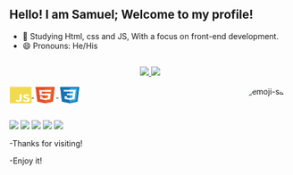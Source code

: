 ## Hello! I am Samuel; Welcome to my profile!
- 🌱 Studying Html, css and JS, With a focus on front-end development.
- 😄 Pronouns: He/His

##


<div align="center">
  <a href="https://github.com/SamuLucas">
  <img height="180em" src="https://github-readme-stats.vercel.app/api?username=SamuLucas&show_icons=true&theme=dracula&include_all_commits=true&count_private=true"/>
  <img height="180em" src="https://github-readme-stats.vercel.app/api/top-langs/?username=SamuLucas&layout=compact&langs_count=7&theme=dracula"/>
</div>
<div style="display: inline_block"><br>
  <img align="center" alt="Sam-Js" height="30" width="40" src="https://raw.githubusercontent.com/devicons/devicon/master/icons/javascript/javascript-plain.svg"> 
  <img align="center" alt="Sam-HTML" height="30" width="40" src="https://raw.githubusercontent.com/devicons/devicon/master/icons/html5/html5-original.svg">
  <img align="center" alt="Sam-CSS" height="30" width="40" src="https://raw.githubusercontent.com/devicons/devicon/master/icons/css3/css3-original.svg">
  <img align="right" height="210" style="border-radius:50px" src="https://user-images.githubusercontent.com/92492455/144287560-7b25c5eb-fb9b-4b45-aef2-7e3e2817f0f6.gif" alt="emoji-sam">
</div>
  
  ##
  
<div> 
  <a href="https://www.instagram.com/samuel.lucas.37051579/" target="_blank"><img src="https://img.shields.io/badge/-Instagram-%23E4405F?style=for-the-badge&logo=instagram&logoColor=white" target="_blank"></a>
  <a href="https://web.facebook.com/samuel.lucas.37051579/" target="_blank"><img src="https://img.shields.io/badge/-Facebook-%23E4405F?style=for-the-badge&logo=Facebook&logoColor=white" target="_blank"></a>
 <a href="https://discord.gg/KGjDNMp4TW" target="_blank"><img src="https://img.shields.io/badge/Discord-7289DA?style=for-the-badge&logo=discord&logoColor=white" target="_blank"></a> 
  <a href = "mailto: samulucasf@hotmail.com"><img src="https://img.shields.io/badge/-hotmail-%23333?style=for-the-badge&logo=hotmail&logoColor=white" target="_blank"></a>
  <a href="https://www.linkedin.com/in/samuel-lucas-300914191/" target="_blank"><img src="https://img.shields.io/badge/-LinkedIn-%230077B5?style=for-the-badge&logo=linkedin&logoColor=white" target="_blank"></a> 
  
  -Thanks for visiting!
  
  -Enjoy it!
 
  
  
 
</div>
